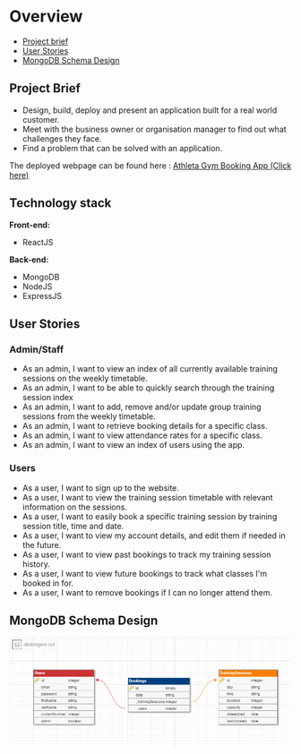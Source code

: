 Overview
========
* [Project brief](#project-brief)
* [User Stories](#user-stories)
* [MongoDB Schema Design](#mongoDB-schema-design)

## Project Brief
- Design, build, deploy and present an application built for a real world customer.
- Meet with the business owner or organisation manager to find out what challenges they face.
- Find a problem that can be solved with an application.

The deployed webpage can be found here : [Athleta Gym Booking App (Click here)](https://athletagym.herokuapp.com/)

## Technology stack
**Front-end:**
* ReactJS  

**Back-end:**
* MongoDB
* NodeJS
* ExpressJS


## User Stories
### Admin/Staff
- As an admin, I want to view an index of all currently available training sessions on the weekly timetable.
- As an admin, I want to be able to quickly search through the training session index
- As an admin, I want to add, remove and/or update group training sessions from the weekly timetable.
- As an admin, I want to retrieve booking details for a specific class.
- As an admin, I want to view attendance rates for a specific class.
- As an admin, I want to view an index of users using the app.

### Users
- As a user, I want to sign up to the website.
- As a user, I want to view the training session timetable with relevant information on the sessions.
- As a user, I want to easily book a specific training session by training session title, time and date.
- As a user, I want to view my account details, and edit them if needed in the future.
- As a user, I want to view past bookings to track my training session history.
- As a user, I want to view future bookings to track what classes I'm booked in for.
- As a user, I want to remove bookings if I can no longer attend them.

## MongoDB Schema Design
![MongoDB Schema](https://github.com/jonathanly/Files/blob/master/Athleta%2024:7/AthletaAppSchema.png)
